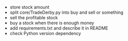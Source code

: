 - store stock amount
- split core/TradeDerby.py into buy and sell or something
- sell the profitable stock
- buy a stock when there is enough money
- add requirements.txt and describe it in README
- check Python version dependency
